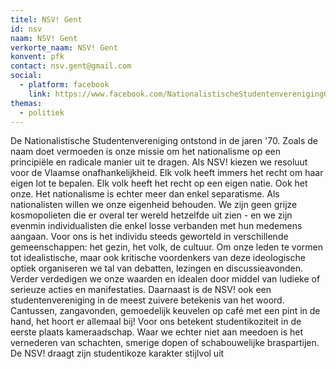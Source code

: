 ```yaml
---
titel: NSV! Gent
id: nsv
naam: NSV! Gent
verkorte_naam: NSV! Gent
konvent: pfk
contact: nsv.gent@gmail.com
social:
  - platform: facebook
    link: https://www.facebook.com/NationalistischeStudentenverenigingGent/
themas:
  - politiek
---
```


De Nationalistische Studentenvereniging ontstond in de jaren '70. Zoals de naam doet vermoeden is onze missie om het nationalisme op een principiële en radicale manier uit te dragen. Als NSV! kiezen we resoluut voor de Vlaamse onafhankelijkheid. Elk volk heeft immers het recht om haar eigen lot te bepalen. Elk volk heeft het recht op een eigen natie. Ook het onze.
Het nationalisme is echter meer dan enkel separatisme. Als nationalisten willen we onze eigenheid behouden. We zijn geen grijze kosmopolieten die er overal ter wereld hetzelfde uit zien - en we zijn evenmin individualisten die enkel losse verbanden met hun medemens aangaan. Voor ons is het individu steeds geworteld in verschillende gemeenschappen: het gezin, het volk, de cultuur.
Om onze leden te vormen tot idealistische, maar ook kritische voordenkers van deze ideologische optiek organiseren we tal van debatten, lezingen en discussieavonden.
Verder verdedigen we onze waarden en idealen door middel van ludieke of serieuze acties en manifestaties.
Daarnaast is de NSV! ook een studentenvereniging in de meest zuivere betekenis van het woord. Cantussen, zangavonden, gemoedelijk keuvelen op café met een pint in de hand, het hoort er allemaal bij! Voor ons betekent studentikoziteit in de eerste plaats kameraadschap. Waar we echter niet aan meedoen is het vernederen van schachten, smerige dopen of schabouwelijke braspartijen. De NSV! draagt zijn studentikoze karakter stijlvol uit
